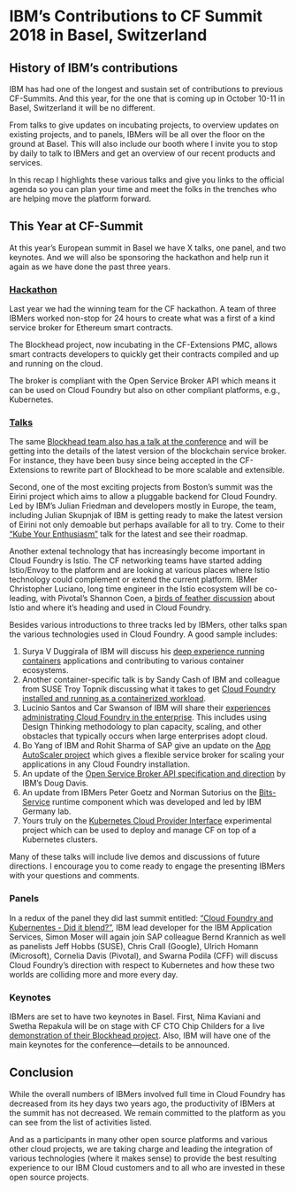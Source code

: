 # IBM’s Contributions to CF Summit 2018 in Basel, Switzerland

## History of IBM’s contributions

IBM has had one of the longest and sustain set of contributions to previous CF-Summits. And this year, for the one that is coming up in October 10-11 in Basel, Switzerland it will be no different.

From talks to give updates on incubating projects, to overview updates on existing projects, and to panels, IBMers will be all over the floor on the ground at Basel. This will also include our booth where I invite you to stop by daily to talk to IBMers and get an overview of our recent products and services.

In this recap I highlights these various talks and give you links to the official agenda so you can plan your time and meet the folks in the trenches who are helping move the platform forward.

## This Year at CF-Summit

At this year’s European summit in Basel we have X talks, one panel, and two keynotes. And we will also be sponsoring the hackathon and help run it again as we have done the past three years.

### [Hackathon](http://sched.co/FY0F)

Last year we had the winning team for the CF hackathon. A team of three IBMers worked non-stop for 24 hours to create what was a first of a kind service broker for Ethereum smart contracts.

The Blockhead project, now incubating in the CF-Extensions PMC, allows smart contracts developers to quickly get their contracts  compiled and up and running on the cloud.

The broker is compliant with the Open Service Broker API which means it can be used on Cloud Foundry but also on other compliant platforms, e.g., Kubernetes. 

### [Talks](https://www.cloudfoundry.org/event_subpages/cfeu-2018-schedule/)

The same [Blockhead team also has a talk at the conference](http://sched.co/FRyj) and will be getting into the details of the latest version of the blockchain service broker. For instance, they have been busy since being accepted in the CF-Extensions to rewrite part of Blockhead to be more scalable and extensible.

Second, one of the most exciting projects from Boston’s summit was the Eirini project which aims to allow a pluggable backend for Cloud Foundry. Led by IBM’s Julian Friedman and developers mostly in Europe, the team, including Julian Skupnjak of IBM is getting ready to make the latest version of Eirini not only demoable but perhaps available for all to try. Come to their [“Kube Your Enthusiasm”](http://sched.co/FRy8) talk for the latest and see their roadmap.

Another extenal technology that has increasingly become important in Cloud Foundry is Istio. The CF networking teams have started adding Istio/Envoy to the platform and are looking at various places where Istio technology could complement or extend the current platform. IBMer Christopher Luciano, long time engineer in the Istio ecosystem will be co-leading, with Pivotal’s Shannon Coen, a [birds of feather discussion](http://sched.co/FRyc) about Istio and where it’s heading and used in Cloud Foundry. 

Besides various introductions to three tracks led by IBMers, other talks span the various technologies used in Cloud Foundry. A good sample includes:

1. Surya V Duggirala of IBM will discuss his [deep experience running containers](http://sched.co/FRyE) applications and contributing to various container ecosystems.
2. Another container-specific talk is by Sandy Cash of IBM and colleague from SUSE Troy Topnik discussing what it takes to get [Cloud Foundry installed and running as a containerized workload](http://sched.co/FRyA).
3. Lucinio Santos and Car Swanson of IBM will share their [experiences administrating Cloud Foundry in the enterprise](http://sched.co/FRyW). This includes using Design Thinking methodology to plan capacity, scaling, and other obstacles that typically occurs when large enterprises adopt cloud.
4. Bo Yang of IBM and Rohit Sharma of SAP give an update on the [App AutoScaler project](http://sched.co/FRym) which gives a flexible service broker for scaling your applications in any Cloud Foundry installation.
5. An update of the [Open Service Broker API specification and direction](http://sched.co/FW1v) by IBM’s Doug Davis.
6. An update from IBMers Peter Goetz and Norman Sutorius on the [Bits-Service](http://sched.co/FRyP) runtime component which was developed and led by IBM Germany lab.
7. Yours truly on the [Kubernetes Cloud Provider Interface](http://sched.co/GATe) experimental project which can be used to deploy and manage CF on top of a Kubernetes clusters.

Many of these talks will include live demos and discussions of future directions. I encourage you to come ready to engage the presenting IBMers with your questions and comments.

### Panels

In a redux of the panel they did last summit entitled: [“Cloud Foundry and Kubernentes - Did it blend?”](http://sched.co/FRyD), IBM lead developer for the IBM Application Services, Simon Moser will again join SAP colleague Bernd Krannich as well as panelists Jeff Hobbs (SUSE), Chris Crall (Google), Ulrich Homann (Microsoft), Cornelia Davis (Pivotal), and Swarna Podila (CFF) will discuss Cloud Foundry’s direction with respect to Kubernetes and how these two worlds are colliding more and more every day.

### Keynotes

IBMers are set to have two keynotes in Basel. First, Nima Kaviani and Swetha Repakula will be on stage with CF CTO Chip Childers for a live [demonstration of their Blockhead project](http://sched.co/Fq4A). Also, IBM will have one of the main keynotes for the conference—details to be announced.

## Conclusion

While the overall numbers of IBMers involved full time in Cloud Foundry has decreased from its hey days two years ago, the productivity of IBMers at the summit has not decreased. We remain committed to the platform as you can see from the list of activities listed. 

And as a participants in many other open source platforms and various other cloud projects, we are taking charge and leading the integration of various technologies (where it makes sense) to provide the best resulting experience to our IBM Cloud customers and to all who are invested in these open source projects.

